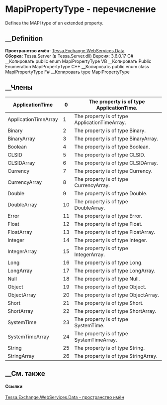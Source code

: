 # MapiPropertyType - перечисление
Defines the MAPI type of an extended property.
## __Definition
 **Пространство имён:**
[Tessa.Exchange.WebServices.Data](N_Tessa_Exchange_WebServices_Data.htm)  
 **Сборка:** Tessa.Server (в Tessa.Server.dll) Версия: 3.6.0.17
C# __Копировать
     public enum MapiPropertyType
VB __Копировать
     Public Enumeration MapiPropertyType
C++ __Копировать
     public enum class MapiPropertyType
F# __Копировать
     type MapiPropertyType
##  __Члены
ApplicationTime| 0|  The property is of type ApplicationTime.  
---|---|---  
ApplicationTimeArray| 1|  The property is of type ApplicationTimeArray.  
Binary| 2|  The property is of type Binary.  
BinaryArray| 3|  The property is of type BinaryArray.  
Boolean| 4|  The property is of type Boolean.  
CLSID| 5|  The property is of type CLSID.  
CLSIDArray| 6|  The property is of type CLSIDArray.  
Currency| 7|  The property is of type Currency.  
CurrencyArray| 8|  The property is of type CurrencyArray.  
Double| 9|  The property is of type Double.  
DoubleArray| 10|  The property is of type DoubleArray.  
Error| 11|  The property is of type Error.  
Float| 12|  The property is of type Float.  
FloatArray| 13|  The property is of type FloatArray.  
Integer| 14|  The property is of type Integer.  
IntegerArray| 15|  The property is of type IntegerArray.  
Long| 16|  The property is of type Long.  
LongArray| 17|  The property is of type LongArray.  
Null| 18|  The property is of type Null.  
Object| 19|  The property is of type Object.  
ObjectArray| 20|  The property is of type ObjectArray.  
Short| 21|  The property is of type Short.  
ShortArray| 22|  The property is of type ShortArray.  
SystemTime| 23|  The property is of type SystemTime.  
SystemTimeArray| 24|  The property is of type SystemTimeArray.  
String| 25|  The property is of type String.  
StringArray| 26|  The property is of type StringArray.  
## __См. также
#### Ссылки
[Tessa.Exchange.WebServices.Data - пространство
имён](N_Tessa_Exchange_WebServices_Data.htm)
